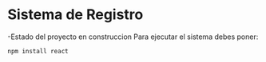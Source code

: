 <h1>Sistema de Registro </h1>


-Estado del proyecto en construccion
Para ejecutar el sistema debes poner:

`` npm install react ``
